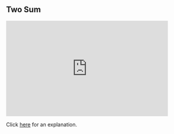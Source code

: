 ##  Two Sum 

<iframe src="https://leetcode.com/playground/cVHZDrwr/shared" frameBorder="0" width="440" height="260"></iframe>

Click [here](Explanation.md) for an explanation.

